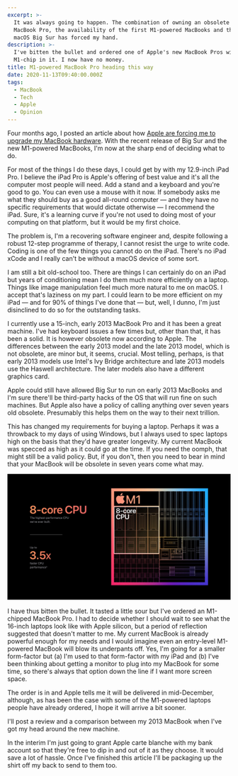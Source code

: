 ```yaml
---
excerpt: >-
  It was always going to happen. The combination of owning an obsolete (2013)
  MacBook Pro, the availability of the first M1-powered MacBooks and the release
  macOS Big Sur has forced my hand.
description: >-
  I've bitten the bullet and ordered one of Apple's new MacBook Pros with an
  M1-chip in it. I now have no money.
title: M1-powered MacBook Pro heading this way
date: 2020-11-13T09:40:00.000Z
tags:
  - MacBook
  - Tech
  - Apple
  - Opinion
---
```

Four months ago, I posted an article about how [Apple are forcing me to upgrade my MacBook hardware](/apple-have-decided-i-need-to-give-them-more-money/). With the recent release of Big Sur and the new M1-powered MacBooks, I'm now at the sharp end of deciding what to do.

For most of the things I do these days, I could get by with my 12.9-inch iPad Pro. I believe the iPad Pro is Apple's offering of best value and it's all the computer most people will need. Add a stand and a keyboard and you're good to go. You can even use a mouse with it now. If somebody asks me what they should buy as a good all-round computer — and they have no specific requirements that would dictate otherwise — I recommend the iPad. Sure, it's a learning curve if you're not used to doing most of your computing on that platform, but it would be my first choice.

The problem is, I'm a recovering software engineer and, despite following a robust 12-step programme of therapy, I cannot resist the urge to write code. Coding is one of the few things you cannot do on the iPad. There's no iPad xCode and I really can't be without a macOS device of some sort.

I am still a bit old-school too. There are things I can certainly do on an iPad but years of conditioning mean I do them much more efficiently on a laptop. Things like image manipulation feel much more natural to me on macOS. I accept that's laziness on my part. I could learn to be more efficient on my iPad — and for 90% of things I've done that — but, well, I dunno, I'm just disinclined to do so for the outstanding tasks.

I currently use a 15-inch, early 2013 MacBook Pro and it has been a great machine. I've had keyboard issues a few times but, other than that, it has been a solid. It is however obsolete now according to Apple. The differences between the early 2013 model and the late 2013 model, which is not obsolete, are minor but, it seems, crucial. Most telling, perhaps, is that early 2013 models use Intel's Ivy Bridge architecture and late 2013 models use the Haswell architecture. The later models also have a different graphics card.

Apple could still have allowed Big Sur to run on early 2013 MacBooks and I'm sure there'll be third-party hacks of the OS that will run fine on such machines. But Apple also have a policy of calling anything over seven years old obsolete. Presumably this helps them on the way to their next trillion.

This has changed my requirements for buying a laptop. Perhaps it was a throwback to my days of using Windows, but I always used to spec laptops high on the basis that they'd have greater longevity. My current MacBook was specced as high as it could go at the time. If you need the oomph, that might still be a valid policy. But, if you don't, then you need to bear in mind that your MacBook will be obsolete in seven years come what may.

![Apple's graphic for the M1 chip.](/assets/images/posts/2020/11/2020-11-13-m1-chip-press.jpg "@itemprop=image")

I have thus bitten the bullet. It tasted a little sour but I've ordered an M1-chipped MacBook Pro. I had to decide whether I should wait to see what the 16-inch laptops look like with Apple silicon, but a period of reflection suggested that doesn't matter to me. My current MacBook is already powerful enough for my needs and I would imagine even an entry-level M1-powered MacBook will blow its underpants off. Yes, I'm going for a smaller form-factor but (a) I'm used to that form-factor with my iPad and (b) I've been thinking about getting a monitor to plug into my MacBook for some time, so there's always that option down the line if I want more screen space.

The order is in and Apple tells me it will be delivered in mid-December, although, as has been the case with some of the M1-powered laptops people have already ordered, I hope it will arrive a bit sooner.

I'll post a review and a comparison between my 2013 MacBook when I've got my head around the new machine.

In the interim I'm just going to grant Apple carte blanche with my bank account so that they're free to dip in and out of it as they choose. It would save a lot of hassle. Once I've finished this article I'll be packaging up the shirt off my back to send to them too.

